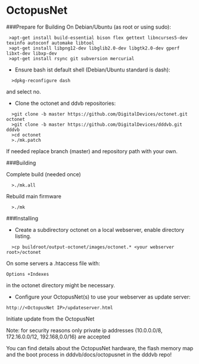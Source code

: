# OctopusNet


###Prepare for Building
On Debian/Ubuntu (as root or using sudo):

```
 >apt-get install build-essential bison flex gettext libncurses5-dev texinfo autoconf automake libtool
 >apt-get install libpng12-dev libglib2.0-dev libgtk2.0-dev gperf libxt-dev libxp-dev
 >apt-get install rsync git subversion mercurial
```

* Ensure bash ist default shell (Debian/Ubuntu standard is dash):

```
  >dpkg-reconfigure dash
```
  and select no.

* Clone the octonet and ddvb repositories:

```
  >git clone -b master https://github.com/DigitalDevices/octonet.git octonet
  >git clone -b master https://github.com/DigitalDevices/dddvb.git dddvb
  >cd octonet  
  >./mk.patch
```
If needed replace branch (master) and repository path with your own.

###Building

Complete build (needed once)
```
  >./mk.all
```

Rebuild main firmware
```
  >./mk
```

###Installing

* Create a subdirectory octonet on a local webserver, enable directory listing.

```
  >cp buildroot/output-octonet/images/octonet.* <your webserver root>/octonet
```

On some servers a .htaccess file with:
```
Options +Indexes
```
in the octonet directory might be necessary.

* Configure your OctopusNet(s) to use your webserver as update server:
```
http://<OctopusNet IP>/updateserver.html
```
Initiate update from the OctopusNet 


Note: for security reasons only private ip addresses (10.0.0.0/8, 172.16.0.0/12, 192.168,0.0/16) are accepted


You can find details about the OctopusNet hardware, the flash memory map and the boot process
in dddvb/docs/octopusnet in the dddvb repo!

